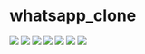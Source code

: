 # whatsapp_clone

<img src="image2.png"/>
<img src="image3.png"/>
<img src="image4.png"/>
<img src="image5.png"/>
<img src="image6.png"/>
<img src="image7.png"/>
<img src="image8.png"/>
